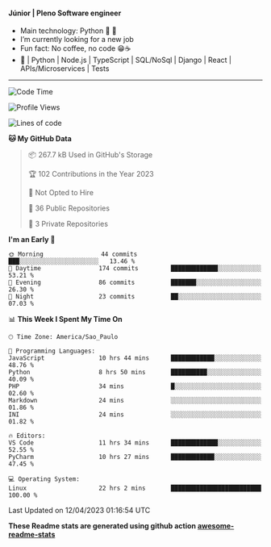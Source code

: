 #### Júnior | Pleno Software engineer 

- Main technology: Python 🐍 💖
- I’m currently looking for a new job
- Fun fact: No coffee, no code 😁☕
- 📖 | Python | Node.js | TypeScript | SQL/NoSql | Django | React | APIs/Microservices | Tests 
---
<!--START_SECTION:waka-->
![Code Time](http://img.shields.io/badge/Code%20Time-685%20hrs%2047%20mins-blue)

![Profile Views](http://img.shields.io/badge/Profile%20Views-0-blue)

![Lines of code](https://img.shields.io/badge/From%20Hello%20World%20I%27ve%20Written-10.6%20million%20lines%20of%20code-blue)

**🐱 My GitHub Data** 

> 📦 267.7 kB Used in GitHub's Storage 
 > 
> 🏆 102 Contributions in the Year 2023
 > 
> 🚫 Not Opted to Hire
 > 
> 📜 36 Public Repositories 
 > 
> 🔑 3 Private Repositories 
 > 
**I'm an Early 🐤** 

```text
🌞 Morning                44 commits          ███░░░░░░░░░░░░░░░░░░░░░░   13.46 % 
🌆 Daytime                174 commits         █████████████░░░░░░░░░░░░   53.21 % 
🌃 Evening                86 commits          ███████░░░░░░░░░░░░░░░░░░   26.30 % 
🌙 Night                  23 commits          ██░░░░░░░░░░░░░░░░░░░░░░░   07.03 % 
```


📊 **This Week I Spent My Time On** 

```text
🕑︎ Time Zone: America/Sao_Paulo

💬 Programming Languages: 
JavaScript               10 hrs 44 mins      ████████████░░░░░░░░░░░░░   48.76 % 
Python                   8 hrs 50 mins       ██████████░░░░░░░░░░░░░░░   40.09 % 
PHP                      34 mins             █░░░░░░░░░░░░░░░░░░░░░░░░   02.60 % 
Markdown                 24 mins             ░░░░░░░░░░░░░░░░░░░░░░░░░   01.86 % 
INI                      24 mins             ░░░░░░░░░░░░░░░░░░░░░░░░░   01.82 % 

🔥 Editors: 
VS Code                  11 hrs 34 mins      █████████████░░░░░░░░░░░░   52.55 % 
PyCharm                  10 hrs 27 mins      ████████████░░░░░░░░░░░░░   47.45 % 

💻 Operating System: 
Linux                    22 hrs 2 mins       █████████████████████████   100.00 % 
```


 Last Updated on 12/04/2023 01:16:54 UTC
<!--END_SECTION:waka-->

**These Readme stats are generated using github action [awesome-readme-stats](https://github.com/anmol098/waka-readme-stats)**
